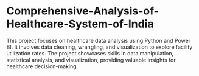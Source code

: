 # Comprehensive-Analysis-of-Healthcare-System-of-India
This project focuses on healthcare data analysis using Python and Power BI. It involves data cleaning, wrangling, and visualization to explore facility utilization rates. The project showcases skills in data manipulation, statistical analysis, and visualization, providing valuable insights for healthcare decision-making.
